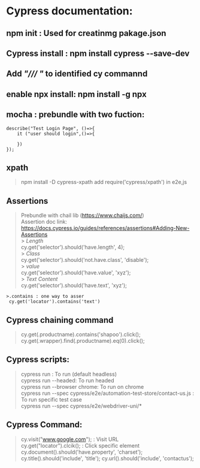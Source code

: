# Cypress documentation:

## npm init : Used for creatinmg pakage.json
## Cypress install : npm install cypress --save-dev
## Add *"/// <reference type ="cypress">"*    to identified cy commannd 
## enable npx install:  npm install -g npx

## mocha : prebundle with two fuction:
    describe("Test Login Page", ()=>{
        it ("user should login",()=>{

        })
    });

## xpath
> npm install -D cypress-xpath 
> add require('cypress/xpath') in e2e,js

## Assertions
> Prebundle with chail lib (https://www.chaijs.com/)    
> Assertion doc link: https://docs.cypress.io/guides/references/assertions#Adding-New-Assertions    
    > *Length*    
    cy.get('selector').should('have.length', 4);     
    > *Class*      
    cy.get('selector').should('not.have.class', 'disable');    
    > *value*      
    cy.get('selector').should('have.value', 'xyz');    
    > *Text Content*      
    cy.get('selector').should('have.text', 'xyz');       

    >.contains : one way to asser
     cy.get('locator').contains('text')

## Cypress chaining command
> cy.get(.productname).contains('shapoo').click();    
> cy.get(.wrapper).find(.productname).eq(0).click();

## Cypress scripts:
> cypress run : To run (default headless)      
> cypress run --headed: To run headed      
> cypress run --browser chrome: To run on chrome    
> cypress run --spec cypress/e2e/automation-test-store/contact-us.js : To run specific test case      
> cypress run --spec cypress/e2e/webdriver-uni/*     






## Cypress Command:
> cy.visit("www.google.com"); : Visit URL  
> cy.get("locator").clcik(); : Click specific element
> cy.document().should('have.property', 'charset');
> cy.title().should('include', 'title');
> cy.url().should('include', 'contactus');

    